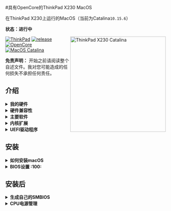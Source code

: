 #具有OpenCore的ThinkPad X230 MacOS

在ThinkPad X230上运行的MacOS（当前为Catalina`10.15.6`）

**状态：进行中**

<img align="right" src="https://ftp.bmp.ovh/imgs/2020/10/afdccda005d2aed8.png" alt="ThinkPad X230 Catalina" width="300"/>

[![ThinkPad](https://img.shields.io/badge/ThinkPad-X230-blue.svg)](https://psref.lenovo.com/syspool/Sys/PDF/withdrawnbook/ThinkPad_X230.pdf) [![release](https://img.shields.io/badge/Download-latest-brightgreen.svg)](https://github.com/banhbaoxamlan/X230-Hackintosh/releases/latest) [![OpenCore](https://img.shields.io/badge/OpenCore-0.6.1-blue.svg)](https://github.com/acidanthera/OpenCorePkg/releases/latest) [![MacOS Catalina](https://img.shields.io/badge/macOS-10.15.6-brightgreen.svg)](https://www.apple.com/macos/catalina/)

**免责声明：**
开始之前请阅读整个自述文件。我对您可能造成的任何损失不承担任何责任。

## 介绍

<details>

<summary><strong>我的硬件</strong></summary>

| Specifications      | Detail                                      |
| :------------------ | :------------------------------------------ |
| Computer model      | Lenovo ThinkPad X230 (Type: 2325)           |
| Processor           | Intel Core i7-3520M (2C4T, 2.9/3.6Ghz, 4MB) |
| Memory              | Crucial 16GB DDR3L 1867MHz, dual-channel    |
| Hard Disk           | Crucial BX500 3D-NAND 240GB                 |
| Integrated Graphics | Intel HD Graphics 4000                      |
| Display             | 12.5" HD (1366x768) TN - B125XW01.V0        |
| Audio               | Realtek ALC3202 (Layout-id: `18`)           |
| Ethernet            | Intel 82579LM Gigabit Network Connection    |
| WIFI+BT             | AzureWave AW-CB160H (BCM94360HMB)           |
| Keyboard            | 6-row, multimedia Fn keys, LED backlight    |
| Dock                | ThinkPad UltraBase Series 3                 |

</details>

<details>

<summary><strong>硬件兼容性</strong></summary>

　这EFI适合任何X230不管CPU模型,大量的内存,显示分辨率和内部存储。
　　
　　1. 可选的自定义CPU电源管理指南(见下面安装后)

  1.修改
　　- 1440 p显示模型应该改变 `NVRAM>>Add>>7C436110-AB2A-4BBB-A880-FE41995C9F82>>UIScale`: 2
     ——X220 7-row键盘应该使用 : `SSDT-X220-KBD.aml`

</details>

<details>

<summary><strong>主要软件</strong></summary>

| Component      | Version           |
| :------------- | :---------------- |
| MacOS Catalina | 10.15.6 (19G2021) |
| OpenCore       | 0.6.1             |

</details>

<details>

<summary><strong>内核扩展</strong></summary>

| Kext                | Version |
| :------------------ | :------ |
| AirportBrcmFixup    | 2.0.9   |
| AppleALC            | 1.5.2   |
| BrcmPatchRAM        | 2.5.4   |
| EFICheckDisabler    | 0.5.0   |
| IntelMausi          | 1.0.3   |
| Lilu                | 1.4.7   |
| USBPorts            |         |
| VirtualSMC          | 1.1.6   |
| VoodooPS2Controller | 2.1.6   |
| WhateverGreen       | 1.4.2   |

</details>

<details>

<summary><strong>UEFI驱动程序</strong></summary>

| Driver          | Version           |
| :-------------- | :---------------- |
| HfsPlus.efi     | OcBinaryData      |
| OpenRuntime.efi | OpenCorePkg 0.6.2 |

</details>


## 安装

<details>

<summary><strong>如何安装macOS</strong></summary>

要安装macOS，请遵循提供的指南 [Dortania](https://dortania.github.io/getting-started/)

有用的工具 [CorpNewt](https://github.com/corpnewt) 和 [headkaze](https://github.com/headkaze/Hackintool)

完整的EFI可在 [releases](https://github.com/banhbaoxamlan/X230-Hackintosh/releases/latest) 页

</details>

<details>

<summary><strong>BIOS设置 :100:</strong></summary>

提供了一种安装修改后的BIOS的简单方法 [here](https://github.com/n4ru/1vyrain/) (无需外部编程器).

| Main | Sub #1                                 | Sub #2 | Sub #3 | Setting |
| :------------ | :----------- | ------------- | ------------- | ------------- |
| Config | Network | Wake On Lan |  | Disabled |
|  | Serial ATA (SATA) | Mode |  | AHCI |
| Advanced | System Agent (SA) configuration | Graphics Configuration | DVMT Pre-Allocated | 128MB |
|  |  |  | DVMT Total Gfx Mem | MAX |
| Security | Security Chip |  |  | Disabled |
|  | Memory Protection | Execution Prevention |  | Enabled |
|  | Anti-Theft | Current Setting |  | Disabled |
|  |  | Computrace | Current Setting | Disabled |
|  | Secure Boot |  |  | Disabled |
| Startup | UEFI/Legacy Boot |  |  | UEFI Only |
|  |  | CSM Support |  | Disabled |

</details>

## 安装后


<details>

<summary><strong>生成自己的SMBIOS</strong></summary>

　　对于设置SMBIOS信息,使用[GenSMBIOS] (https://github.com/corpnewt/GenSMBIOS)
　　
　　——运行GenSMBIOS,选择选项1下载MacSerial SMBIOS选项3和选择
　　
　　——MacBookPro10 2


- 打开 `Config.plist`,找到PlatformInfo > >通用

  - 复制 `Serial` 到 SystemSerialNumber.

  - 复制 `Board Serial` 到 MLB.

  - 复制 `SmUUID` 到 SystemUUID.

* *提醒,你想要一个无效的串行或有效的序列号,但那些没有在使用,你想拿回一个消息:“Purchase Date not Validated”* *(苹果序列号检查)(https://checkcoverage.apple.com/)

</details>

<details>

<summary><strong>CPU电源管理</strong></summary>

　　推荐额外的步骤来改善与优化电池寿命CPU电源管理:
　　
　　打开终端,复制并粘贴以下命令:
　　
　　”“bash

  curl -o ~/ssdtPRGen.sh https://raw.githubusercontent.com/Piker-Alpha/ssdtPRGen.sh/master/ssdtPRGen.sh
  chmod +x ~/ssdtPRGen.sh
  ./ssdtPRGen.sh
  ```

- 一个定制的 `SSDT.aml` 将在目录 **/Users/yourusername/Library/ssdtPRGen**中

- 重命名为 `SSDT-PM.aml` ,复制到 **EFI/OC/ACPI/**

- 打开 `Config.plist`, 添加 `ACPI>>Add>>SSDT-PM.aml`

- 重启电脑

</details>

<details>

<summary><strong>USB端口映射</strong></summary>

　　如果您使用的是不同的模型和替代kext从不为你工作。试一试:
　　
　　——(USBMap) (https://github.com/corpnewt/USBMap)
　　
　　——(Hackintool) (https://github.com/headkaze/Hackintool)

</details>

<details>

<summary><strong>功能齐全的多媒体Fn的钥匙</strong></summary>

　　下载并安装(ThinkpadAssistant) (https://github.com/MSzturc/ThinkpadAssistant/releases)
　　——打开应用程序,检查“登录启动”选项
</details>

<details>

<summary><strong>使用敲击PrtSc截图快捷键</strong></summary>

- 路径 `SystemPreferences > Keyboard > Shortcuts > Screenshots`
　　——点击截图和记录选项键映射
　　——按“敲击PrtSc”在你的键盘(应该是“F13”)

</details>

<details>  
<summary><strong>Mac引导装载程序GUI</strong></summary>
　——下载二进制资源(https://github.com/acidanthera/OcBinaryData)和(OpenCanopy.efi) (https://github.com/acidanthera/OpenCorePkg/releases)
　　-副本(资源文件夹)(https://github.com/acidanthera/OcBinaryData)“EFI / OC”
　　——添加OpenCanopy。efi“efi / OC /驱动程序”
　　——这些变化在“config.plist”:
    - `Misc >> Boot >> PickerMode`: `External`
    - `Misc >> Boot >> PickerAttributes`:`1`
    - `UEFI >> Drivers` and add `OpenCanopy.efi`

</details>

## Status

<details>
<summary><strong>什么在工作 :white_check_mark:</strong></summary>

- [x] 电池百分比
　　——[x]蓝牙
　　——[x]亮度
　　——[x]相机
　　——[x] CPU电源管理
　　——[x]码头支持“ThinkPad UltraSeries 3 '
　　——英特尔HD 4000 - [x] GPU图形QE / CI
　　——[x]英特尔以太网
　　——[x]键盘的数量和亮度快捷键
　　——[x]睡眠/唤醒
　　——[x]声音的耳机自动检测、静音、音量控制完全工作的
　　——[x] Touchpad的手指滑动作品的
　　——[x]指点杆的作品完美。就像在Windows或Linux上的

　　——[x] eGPU  (由 [lese9855](https://github.com/lese9855) 已经证实 [#11](https://github.com/banhbaoxamlan/X230-Hackintosh/issues/11))

</details>

<details>

<summary><strong>什么不可用 :warning:</strong></summary>

- [ ] 指纹阅读器
- [ ] VGA
- [ ] SD读卡器 (禁用`SSDT-SDC.aml`)

</details>

<details>

<summary><strong>已知Bug :heavy_exclamation_mark:</strong></summary>

- [ ] 指点杆从睡眠中醒来后不工作

</details>

## Credits

[Apple](https://www.apple.com) for macOS

[Acidanthera](https://github.com/acidanthera) for all the kexts/utilities that they made

[Rehabman](https://github.com/RehabMan) and [Daliansky](https://github.com/daliansky) for the patches and guides and kexts

[George Kushnir](https://github.com/n4ru) for modified BIOS

[Dortania](https://github.com/dortania) for for the OpenCore Install Guide

[MSzturc](https://github.com/MSzturc) for ThinkpadAssistant

[simprecicchiani](https://github.com/simprecicchiani) for inspirational ThinkPad configurations

